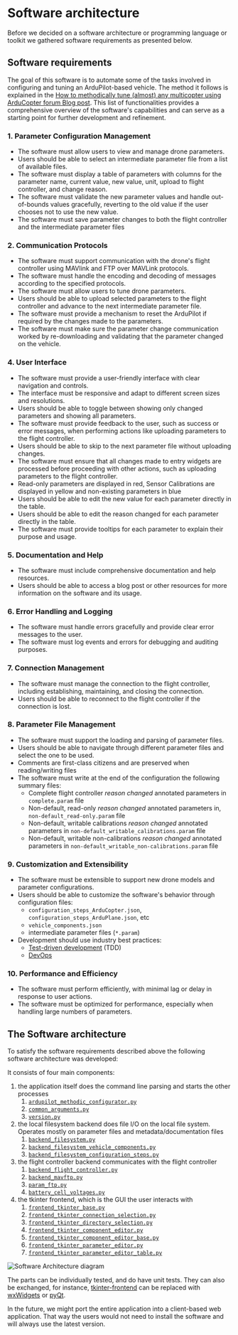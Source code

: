 # Software architecture
<!--
SPDX-FileCopyrightText: 2024 Amilcar do Carmo Lucas <amilcar.lucas@iav.de>

SPDX-License-Identifier: GPL-3.0-or-later
-->

Before we decided on a software architecture or programming language or toolkit we gathered software requirements as presented below.

## Software requirements

The goal of this software is to automate some of the tasks involved in configuring and tuning an ArduPilot-based vehicle.
The method it follows is explained in the [How to methodically tune (almost) any multicopter using ArduCopter forum Blog post](https://discuss.ardupilot.org/t/how-to-methodically-tune-almost-any-multicopter-using-arducopter-4-4-x/110842/1).
This list of functionalities provides a comprehensive overview of the software's capabilities and can serve as a starting point for further development and refinement.

### 1. Parameter Configuration Management

- The software must allow users to view and manage drone parameters.
- Users should be able to select an intermediate parameter file from a list of available files.
- The software must display a table of parameters with columns for the parameter name, current value, new value, unit, upload to flight controller, and change reason.
- The software must validate the new parameter values and handle out-of-bounds values gracefully, reverting to the old value if the user chooses not to use the new value.
- The software must save parameter changes to both the flight controller and the intermediate parameter files

### 2. Communication Protocols

- The software must support communication with the drone's flight controller using MAVlink and FTP over MAVLink protocols.
- The software must handle the encoding and decoding of messages according to the specified protocols.
- The software must allow users to tune drone parameters.
- Users should be able to upload selected parameters to the flight controller and advance to the next intermediate parameter file.
- The software must provide a mechanism to reset the ArduPilot if required by the changes made to the parameters.
- The software must make sure the parameter change communication worked by re-downloading and validating that the parameter changed on the vehicle.

### 4. User Interface

- The software must provide a user-friendly interface with clear navigation and controls.
- The interface must be responsive and adapt to different screen sizes and resolutions.
- Users should be able to toggle between showing only changed parameters and showing all parameters.
- The software must provide feedback to the user, such as success or error messages, when performing actions like uploading parameters to the flight controller.
- Users should be able to skip to the next parameter file without uploading changes.
- The software must ensure that all changes made to entry widgets are processed before proceeding with other actions, such as uploading parameters to the flight controller.
- Read-only parameters are displayed in red, Sensor Calibrations are displayed in yellow and non-existing parameters in blue
- Users should be able to edit the new value for each parameter directly in the table.
- Users should be able to edit the reason changed for each parameter directly in the table.
- The software must provide tooltips for each parameter to explain their purpose and usage.

### 5. Documentation and Help

- The software must include comprehensive documentation and help resources.
- Users should be able to access a blog post or other resources for more information on the software and its usage.

### 6. Error Handling and Logging

- The software must handle errors gracefully and provide clear error messages to the user.
- The software must log events and errors for debugging and auditing purposes.

### 7. Connection Management

- The software must manage the connection to the flight controller, including establishing, maintaining, and closing the connection.
- Users should be able to reconnect to the flight controller if the connection is lost.

### 8. Parameter File Management

- The software must support the loading and parsing of parameter files.
- Users should be able to navigate through different parameter files and select the one to be used.
- Comments are first-class citizens and are preserved when reading/writing files
- The software must write at the end of the configuration the following summary files:
  - Complete flight controller *reason changed* annotated parameters in `complete.param` file
  - Non-default, read-only *reason changed* annotated parameters in, `non-default_read-only.param` file
  - Non-default, writable calibrations *reason changed* annotated parameters in `non-default_writable_calibrations.param` file
  - Non-default, writable non-calibrations *reason changed* annotated parameters in `non-default_writable_non-calibrations.param` file

### 9. Customization and Extensibility

- The software must be extensible to support new drone models and parameter configurations.
- Users should be able to customize the software's behavior through configuration files:
  - `configuration_steps_ArduCopter.json`, `configuration_steps_ArduPlane.json`, etc
  - `vehicle_components.json`
  - intermediate parameter files (`*.param`)
- Development should use industry best practices:
  - [Test-driven development](https://en.wikipedia.org/wiki/Test-driven_development) (TDD)
  - [DevOps](https://en.wikipedia.org/wiki/DevOps)

### 10. Performance and Efficiency

- The software must perform efficiently, with minimal lag or delay in response to user actions.
- The software must be optimized for performance, especially when handling large numbers of parameters.

## The Software architecture

To satisfy the software requirements described above the following software architecture was developed:

It consists of four main components:

1. the application itself does the command line parsing and starts the other processes
   1. [`ardupilot_methodic_configurator.py`](MethodicConfigurator/ardupilot_methodic_configurator.py)
   2. [`common_arguments.py`](MethodicConfigurator/common_arguments.py)
   3. [`version.py`](MethodicConfigurator/version.py)
2. the local filesystem backend does file I/O on the local file system. Operates mostly on parameter files and metadata/documentation files
   1. [`backend_filesystem.py`](MethodicConfigurator/backend_filesystem.py)
   2. [`backend_filesystem_vehicle_components.py`](MethodicConfigurator/backend_filesystem_vehicle_components.py)
   3. [`backend_filesystem_configuration_steps.py`](MethodicConfigurator/backend_filesystem_configuration_steps.py)
3. the flight controller backend communicates with the flight controller
   1. [`backend_flight_controller.py`](MethodicConfigurator/backend_flight_controller.py)
   2. [`backend_mavftp.py`](MethodicConfigurator/backend_mavftp.py)
   3. [`param_ftp.py`](MethodicConfigurator/param_ftp.py)
   4. [`battery_cell_voltages.py`](MethodicConfigurator/battery_cell_voltages.py)
4. the tkinter frontend, which is the GUI the user interacts with
   1. [`frontend_tkinter_base.py`](MethodicConfigurator/frontend_tkinter_base.py)
   2. [`frontend_tkinter_connection_selection.py`](MethodicConfigurator/frontend_tkinter_connection_selection.py)
   3. [`frontend_tkinter_directory_selection.py`](MethodicConfigurator/frontend_tkinter_directory_selection.py)
   4. [`frontend_tkinter_component_editor.py`](MethodicConfigurator/frontend_tkinter_component_editor.py)
   5. [`frontend_tkinter_component_editor_base.py`](MethodicConfigurator/frontend_tkinter_component_editor_base.py)
   6. [`frontend_tkinter_parameter_editor.py`](MethodicConfigurator/frontend_tkinter_parameter_editor.py)
   7. [`frontend_tkinter_parameter_editor_table.py`](MethodicConfigurator/frontend_tkinter_parameter_editor_table.py)

![Software Architecture diagram](images/Architecture.drawio.png)

The parts can be individually tested, and do have unit tests.
They can also be exchanged, for instance, [tkinter-frontend](https://docs.python.org/3/library/tkinter.html) can be replaced with [wxWidgets](https://www.wxwidgets.org/) or [pyQt](https://riverbankcomputing.com/software/pyqt/intro).

In the future, we might port the entire application into a client-based web application.
That way the users would not need to install the software and will always use the latest version.
